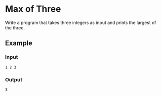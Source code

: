 # Max of Three

Write a program that takes three integers as input and prints the largest of the three.

## Example

### Input

```
1 2 3
```

### Output

```
3
```